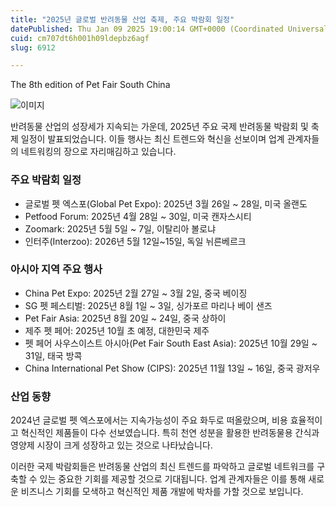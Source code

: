 ```yaml
---
title: "2025년 글로벌 반려동물 산업 축제, 주요 박람회 일정"
datePublished: Thu Jan 09 2025 19:00:14 GMT+0000 (Coordinated Universal Time)
cuid: cm707dt6h001h09ldepbz6agf
slug: 6912

---
```



The 8th edition of Pet Fair South China

![이미지](https://cdn.hashnode.com/res/hashnode/image/upload/v1739261486595/cd7de1d6-cc95-44b8-a02d-89bbd0117d4b.jpeg)

반려동물 산업의 성장세가 지속되는 가운데, 2025년 주요 국제 반려동물 박람회 및 축제 일정이 발표되었습니다. 이들 행사는 최신 트렌드와 혁신을 선보이며 업계 관계자들의 네트워킹의 장으로 자리매김하고 있습니다.

### 주요 박람회 일정

- 글로벌 펫 엑스포(Global Pet Expo): 2025년 3월 26일 ~ 28일, 미국 올랜도
- Petfood Forum: 2025년 4월 28일 ~ 30일, 미국 캔자스시티
- Zoomark: 2025년 5월 5일 ~ 7일, 이탈리아 볼로냐
- 인터주(Interzoo): 2026년 5월 12일~15일, 독일 뉘른베르크

### 아시아 지역 주요 행사

- China Pet Expo: 2025년 2월 27일 ~ 3월 2일, 중국 베이징
- SG 펫 페스티벌: 2025년 8월 1일 ~ 3일, 싱가포르 마리나 베이 샌즈
- Pet Fair Asia: 2025년 8월 20일 ~ 24일, 중국 상하이
- 제주 펫 페어: 2025년 10월 초 예정, 대한민국 제주
- 펫 페어 사우스이스트 아시아(Pet Fair South East Asia): 2025년 10월 29일 ~ 31일, 태국 방콕
- China International Pet Show (CIPS): 2025년 11월 13일 ~ 16일, 중국 광저우

### 산업 동향

2024년 글로벌 펫 엑스포에서는 지속가능성이 주요 화두로 떠올랐으며, 비용 효율적이고 혁신적인 제품들이 다수 선보였습니다. 특히 천연 성분을 활용한 반려동물용 간식과 영양제 시장이 크게 성장하고 있는 것으로 나타났습니다.

이러한 국제 박람회들은 반려동물 산업의 최신 트렌드를 파악하고 글로벌 네트워크를 구축할 수 있는 중요한 기회를 제공할 것으로 기대됩니다. 업계 관계자들은 이를 통해 새로운 비즈니스 기회를 모색하고 혁신적인 제품 개발에 박차를 가할 것으로 보입니다.
